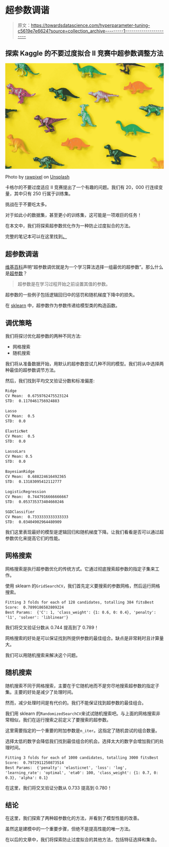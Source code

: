 # 超参数调谐

> 原文：<https://towardsdatascience.com/hyperparameter-tuning-c5619e7e6624?source=collection_archive---------1----------------------->

## 探索 Kaggle 的不要过度拟合 II 竞赛中超参数调整方法

![](img/0599fa6dcc93c8169ab93dafbbb191c8.png)

Photo by [rawpixel](https://unsplash.com/photos/BeDcRuoBzzw?utm_source=unsplash&utm_medium=referral&utm_content=creditCopyText) on [Unsplash](https://unsplash.com/search/photos/collection?utm_source=unsplash&utm_medium=referral&utm_content=creditCopyText)

卡格尔的不要过度适应 II 竞赛提出了一个有趣的问题。我们有 20，000 行连续变量，其中只有 250 行属于训练集。

挑战在于不要吃太多。

对于如此小的数据集，甚至更小的训练集，这可能是一项艰巨的任务！

在本文中，我们将探索超参数优化作为一种防止过度拟合的方法。

完整的笔记本可以在这里找到[。](https://www.kaggle.com/tboyle10/hyperparameter-tuning)

## 超参数调谐

[维基百科](https://en.wikipedia.org/wiki/Hyperparameter_optimization)声明“超参数调优就是为一个学习算法选择一组最优的超参数”。那么什么是[超参数](https://en.wikipedia.org/wiki/Hyperparameter_(machine_learning))？

> 超参数是在学习过程开始之前设置其值的参数。

超参数的一些例子包括逻辑回归中的惩罚和随机梯度下降中的损失。

在 [sklearn](https://scikit-learn.org/stable/modules/grid_search.html#grid-search) 中，超参数作为参数传递给模型类的构造函数。

## 调优策略

我们将探讨优化超参数的两种不同方法:

*   网格搜索
*   随机搜索

我们将从准备数据开始，用默认的超参数尝试几种不同的模型。我们将从中选择两种最佳的超参数调节方法。

然后，我们找到平均交叉验证分数和标准偏差:

```
Ridge
CV Mean:  0.6759762475523124
STD:  0.1170461756924883

Lasso
CV Mean:  0.5
STD:  0.0

ElasticNet
CV Mean:  0.5
STD:  0.0

LassoLars
CV Mean: 0.5
STD:  0.0

BayesianRidge
CV Mean:  0.688224616492365
STD:  0.13183095412112777

LogisticRegression
CV Mean:  0.7447916666666667
STD:  0.053735373404660246

SGDClassifier
CV Mean:  0.7333333333333333
STD:  0.03404902964480909
```

我们这里表现最好的模型是逻辑回归和随机梯度下降。让我们看看是否可以通过超参数优化来提高它们的性能。

## 网格搜索

网格搜索是执行超参数优化的传统方式。它通过彻底搜索超参数的指定子集来工作。

使用 sklearn 的`GridSearchCV`，我们首先定义要搜索的参数网格，然后运行网格搜索。

```
Fitting 3 folds for each of 128 candidates, totalling 384 fitsBest Score:  0.7899186582809224
Best Params:  {'C': 1, 'class_weight': {1: 0.6, 0: 0.4}, 'penalty': 'l1', 'solver': 'liblinear'}
```

我们将交叉验证分数从 0.744 提高到了 0.789！

网格搜索的好处是可以保证找到所提供参数的最佳组合。缺点是非常耗时且计算量大。

我们可以用随机搜索来解决这个问题。

## 随机搜索

随机搜索不同于网格搜索，主要在于它随机地而不是穷尽地搜索超参数的指定子集。主要的好处是减少了处理时间。

然而，减少处理时间是有代价的。我们不能保证找到超参数的最佳组合。

我们用 sklearn 的`RandomizedSearchCV`来试试随机搜索吧。与上面的网格搜索非常相似，我们在运行搜索之前定义了要搜索的超参数。

这里需要指定的一个重要的附加参数是`n_iter`。这指定了随机尝试的组合数量。

选择太低的数字会降低我们找到最佳组合的机会。选择太大的数字会增加我们的处理时间。

```
Fitting 3 folds for each of 1000 candidates, totalling 3000 fitsBest Score:  0.7972911250873514
Best Params:  {'penalty': 'elasticnet', 'loss': 'log', 'learning_rate': 'optimal', 'eta0': 100, 'class_weight': {1: 0.7, 0: 0.3}, 'alpha': 0.1}
```

在这里，我们将交叉验证分数从 0.733 提高到 0.780！

## 结论

在这里，我们探索了两种超参数化的方法，并看到了模型性能的改善。

虽然这是建模中的一个重要步骤，但绝不是提高性能的唯一方法。

在以后的文章中，我们将探索防止过度拟合的其他方法，包括特征选择和集合。